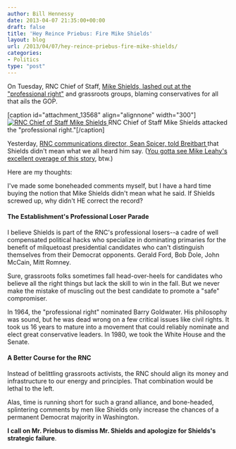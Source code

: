 ```yaml
---
author: Bill Hennessy
date: 2013-04-07 21:35:00+00:00
draft: false
title: 'Hey Reince Priebus: Fire Mike Shields'
layout: blog
url: /2013/04/07/hey-reince-priebus-fire-mike-shields/
categories:
- Politics
type: "post"
---
```


On Tuesday, RNC Chief of Staff, [Mike Shields, lashed out at the "professional right"](https://www.breitbart.com/Big-Government/2013/04/05/conservatives-hit-rnc-for-professional-right) and grassroots groups, blaming conservatives for all that ails the GOP.

[caption id="attachment_13568" align="alignnone" width="300"][![RNC Chief of Staff Mike Shields](https://hennessysview.com/wp-content/uploads/2013/04/shields-300x168.jpg)
](https://hennessysview.com/wp-content/uploads/2013/04/shields.jpg) RNC Chief of Staff Mike Shields attacked the "professional right."[/caption]

Yesterday, [RNC communications director, Sean Spicer, told Breitbart ](https://www.breitbart.com/Big-Government/2013/04/05/RNC-Says-Chief-of-Staff-s-Remarks-Inartful#comment-855338108)that Shields didn't mean what we all heard him say. ([You gotta see Mike Leahy's excellent overage of this story](https://www.breitbart.com/Big-Government/2013/04/05/RNC-Says-Chief-of-Staff-s-Remarks-Inartful#comment-855338108), btw.)

Here are my thoughts:

I've made some boneheaded comments myself, but I have a hard time buying the notion that Mike Shields didn't mean what he said. If Shields screwed up, why didn't HE correct the record?


#### The Establishment's Professional Loser Parade


I believe Shields is part of the RNC's professional losers--a cadre of well compensated political hacks who specialize in dominating primaries for the benefit of milquetoast presidential candidates who can't distinguish themselves from their Democrat opponents. Gerald Ford, Bob Dole, John McCain, Mitt Romney.

Sure, grassroots folks sometimes fall head-over-heels for candidates who believe all the right things but lack the skill to win in the fall. But we never make the mistake of muscling out the best candidate to promote a "safe" compromiser.

In 1964, the "professional right" nominated Barry Goldwater. His philosophy was sound, but he was dead wrong on a few critical issues like civil rights. It took us 16 years to mature into a movement that could reliably nominate and elect great conservative leaders. In 1980, we took the White House and the Senate.


#### A Better Course for the RNC


Instead of belittling grassroots activists, the RNC should align its money and infrastructure to our energy and principles. That combination would be lethal to the left.

Alas, time is running short for such a grand alliance, and bone-headed, splintering comments by men like Shields only increase the chances of a permanent Democrat majority in Washington.

**I call on Mr. Priebus to dismiss Mr. Shields and apologize for Shields's strategic failure**.
